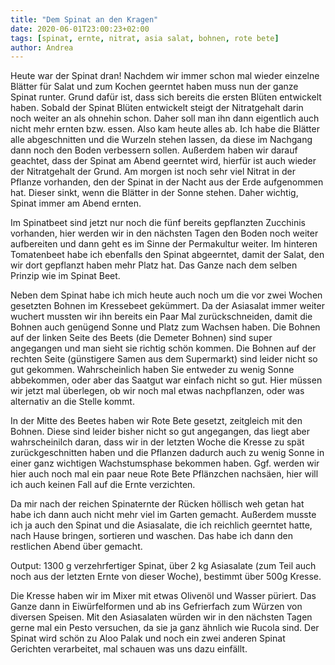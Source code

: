 ```yaml
---
title: "Dem Spinat an den Kragen"
date: 2020-06-01T23:00:23+02:00
tags: [spinat, ernte, nitrat, asia salat, bohnen, rote bete]
author: Andrea
---
```

Heute war der Spinat dran! Nachdem wir immer schon mal wieder einzelne Blätter für Salat und zum Kochen geerntet haben muss nun der ganze Spinat runter. Grund dafür ist, dass sich bereits die ersten Blüten entwickelt haben. Sobald der Spinat Blüten entwickelt steigt der Nitratgehalt darin noch weiter an als ohnehin schon. Daher soll man ihn dann eigentlich auch nicht mehr ernten bzw. essen. 
Also kam heute alles ab. Ich habe die Blätter alle abgeschnitten und die Wurzeln stehen lassen, da diese im Nachgang dann noch den Boden verbessern sollen. Außerdem haben wir darauf geachtet, dass der Spinat am Abend geerntet wird, hierfür ist auch wieder der Nitratgehalt der Grund. Am morgen ist noch sehr viel Nitrat in der Pflanze vorhanden, den der Spinat in der Nacht aus der Erde aufgenommen hat. Dieser sinkt, wenn die Blätter in der Sonne stehen. Daher wichtig, Spinat immer am Abend ernten. 

Im Spinatbeet sind jetzt nur noch die fünf bereits gepflanzten Zucchinis vorhanden, hier werden wir in den nächsten Tagen den Boden noch weiter aufbereiten und dann geht es im Sinne der Permakultur weiter.
Im hinteren Tomatenbeet habe ich ebenfalls den Spinat abgeerntet, damit der Salat, den wir dort gepflanzt haben mehr Platz hat. Das Ganze nach dem selben Prinzip wie im Spinat Beet.

Neben dem Spinat habe ich mich heute auch noch um die vor zwei Wochen gesetzten Bohnen im Kressebeet gekümmert. Da der Asiasalat immer weiter wuchert mussten wir ihn bereits ein Paar Mal zurückschneiden, damit die Bohnen auch genügend Sonne und Platz zum Wachsen haben. Die Bohnen auf der linken Seite des Beets (die Demeter Bohnen) sind super angegangen und man sieht sie richtig schön kommen. Die Bohnen auf der rechten Seite (günstigere Samen aus dem Supermarkt) sind leider nicht so gut gekommen. 
Wahrscheinlich haben Sie entweder zu wenig Sonne abbekommen, oder aber das Saatgut war einfach nicht so gut. Hier müssen wir jetzt mal überlegen, ob wir noch mal etwas nachpflanzen, oder was alternativ an die Stelle kommt. 

In der Mitte des Beetes haben wir Rote Bete gesetzt, zeitgleich mit den Bohnen. Diese sind leider bisher nicht so gut angegangen, das liegt aber wahrscheinilch daran, dass wir in der letzten Woche die Kresse zu spät zurückgeschnitten haben und die Pflanzen dadurch auch zu wenig Sonne in einer ganz wichtigen Wachstumsphase bekommen haben. Ggf. werden wir hier auch noch mal ein paar neue Rote Bete Pflänzchen nachsäen, hier will ich auch keinen Fall auf die Ernte verzichten.

Da mir nach der reichen Spinaternte der Rücken höllisch weh getan hat habe ich dann auch nicht mehr viel im Garten gemacht. Außerdem musste ich ja auch den Spinat und die Asiasalate, die ich reichlich geerntet hatte, nach Hause bringen, sortieren und waschen. Das habe ich dann den restlichen Abend über gemacht.

Output: 1300 g verzehrfertiger Spinat, über 2 kg Asiasalate (zum Teil auch noch aus der letzten Ernte von dieser Woche), bestimmt über 500g Kresse.

Die Kresse haben wir im Mixer mit etwas Olivenöl und Wasser püriert. Das Ganze dann in Eiwürfelformen und ab ins Gefrierfach zum Würzen von diversen Speisen. 
Mit den Asiasalaten würden wir in den nächsten Tagen gerne mal ein Pesto versuchen, da sie ja ganz ähnlich wie Rucola sind.
Der Spinat wird schön zu Aloo Palak und noch ein zwei anderen Spinat Gerichten verarbeitet, mal schauen was uns dazu einfällt.


